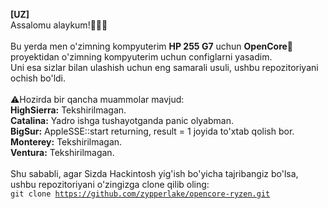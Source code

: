 <b>[UZ]</b><br>
Assalomu alaykum!👋👋👋<br><br>
Bu yerda men o'zimning kompyuterim <b>HP 255 G7</b> uchun <b>OpenCore🍎</b> proyektidan o'zimning kompyuterim uchun configlarni yasadim.<br>
Uni esa sizlar bilan ulashish uchun eng samarali usuli, ushbu repozitoriyani ochish bo'ldi.<br><br>
⚠️Hozirda bir qancha muammolar mavjud:<br>
<b>HighSierra:</b> Tekshirilmagan.<br>
<b>Catalina:</b> Yadro ishga tushayotganda panic olyabman.<br>
<b>BigSur:</b> AppleSSE::start returning, result = 1 joyida to'xtab qolish bor.<br>
<b>Monterey:</b> Tekshirilmagan.<br>
<b>Ventura:</b> Tekshirilmagan.<br><br>
Shu sababli, agar Sizda Hackintosh yig'ish bo'yicha tajribangiz bo'lsa, ushbu repozitoriyani o'zingizga clone qilib oling:<br>
<code>git clone https://github.com/zypperlake/opencore-ryzen.git</code>
